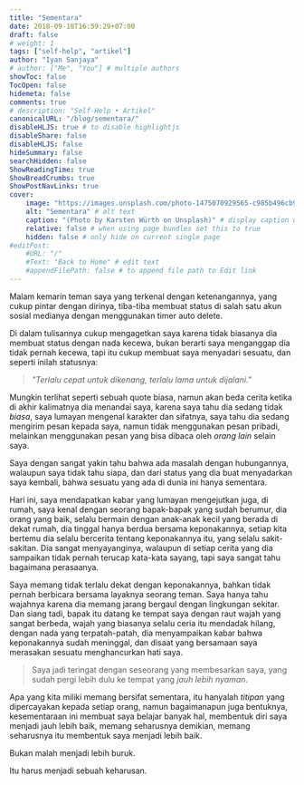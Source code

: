 ```yaml
---
title: "Sementara"
date: 2018-09-18T16:59:29+07:00
draft: false
# weight: 1
tags: ["self-help", "artikel"]
author: "Iyan Sanjaya"
# author: ["Me", "You"] # multiple authors
showToc: false
TocOpen: false
hidemeta: false
comments: true
# description: "Self-Help • Artikel"
canonicalURL: "/blog/sementara/"
disableHLJS: true # to disable highlightjs
disableShare: false
disableHLJS: false
hideSummary: false
searchHidden: false
ShowReadingTime: true
ShowBreadCrumbs: true
ShowPostNavLinks: true
cover:
    image: "https://images.unsplash.com/photo-1475070929565-c985b496cb9f?ixid=MnwxMjA3fDB8MHxwaG90by1wYWdlfHx8fGVufDB8fHx8&ixlib=rb-1.2.1&auto=format&fit=crop&w=1170&q=80" # image path/url
    alt: "Sementara" # alt text
    caption: "(Photo by Karsten Würth on Unsplash)" # display caption under cover
    relative: false # when using page bundles set this to true
    hidden: false # only hide on current single page
#editPost:
    #URL: "/"
    #Text: "Back to Home" # edit text
    #appendFilePath: false # to append file path to Edit link
---
```

Malam kemarin teman saya yang terkenal dengan ketenangannya, yang cukup pintar dengan dirinya, tiba-tiba membuat status di salah satu akun sosial medianya dengan menggunakan timer auto delete.

Di dalam tulisannya cukup mengagetkan saya karena tidak biasanya dia membuat status dengan nada kecewa, bukan berarti saya menganggap dia tidak pernah kecewa, tapi itu cukup membuat saya menyadari sesuatu, dan seperti inilah statusnya:

> *"Terlalu cepat untuk dikenang, terlalu lama untuk dijalani."*

Mungkin terlihat seperti sebuah quote biasa, namun akan beda cerita ketika di akhir kalimatnya dia menandai saya, karena saya tahu dia sedang tidak *biasa*, saya lumayan mengenal karakter dan sifatnya, saya tahu dia sedang mengirim pesan kepada saya, namun tidak menggunakan pesan pribadi, melainkan menggunakan pesan yang bisa dibaca oleh *orang lain* selain saya.

Saya dengan sangat yakin tahu bahwa ada masalah dengan hubungannya, walaupun saya tidak tahu siapa, dan dari status yang dia buat menyadarkan saya kembali, bahwa sesuatu yang ada di dunia ini hanya sementara.

Hari ini, saya mendapatkan kabar yang lumayan mengejutkan juga, di rumah, saya kenal dengan seorang bapak-bapak yang sudah berumur, dia orang yang baik, selalu bermain dengan anak-anak kecil yang berada di dekat rumah, dia tinggal hanya berdua bersama keponakannya, setiap kita bertemu dia selalu bercerita tentang keponakannya itu, yang selalu sakit-sakitan. Dia sangat menyayanginya, walaupun di setiap cerita yang dia sampaikan tidak pernah terucap kata-kata sayang, tapi saya sangat tahu bagaimana perasaanya.

Saya memang tidak terlalu dekat dengan keponakannya, bahkan tidak pernah berbicara bersama layaknya seorang teman. Saya hanya tahu wajahnya karena dia memang jarang bergaul dengan lingkungan sekitar. Dan siang tadi, bapak itu datang ke tempat saya dengan raut wajah yang sangat berbeda, wajah yang biasanya selalu ceria itu mendadak hilang, dengan nada yang terpatah-patah, dia menyampaikan kabar bahwa keponakannya sudah meninggal, dan disaat yang bersamaan saya merasakan sesuatu menghancurkan hati saya.

> Saya jadi teringat dengan seseorang yang membesarkan saya, yang sudah pergi lebih dulu ke tempat yang *jauh lebih nyaman*.

Apa yang kita miliki memang bersifat sementara, itu hanyalah *titipan* yang dipercayakan kepada setiap orang, namun bagaimanapun juga bentuknya, kesementaraan ini membuat saya belajar banyak hal, membentuk diri saya menjadi jauh lebih baik, memang seharusnya demikian, memang seharusnya itu membentuk saya menjadi lebih baik.

Bukan malah menjadi lebih buruk.

Itu harus menjadi sebuah keharusan.